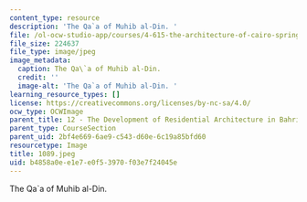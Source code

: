 ```yaml
---
content_type: resource
description: 'The Qa`a of Muhib al-Din. '
file: /ol-ocw-studio-app/courses/4-615-the-architecture-of-cairo-spring-2002/b4858a0ee1e7e0f53970f03e7f24045e_1089.jpeg
file_size: 224637
file_type: image/jpeg
image_metadata:
  caption: The Qa\`a of Muhib al-Din.
  credit: ''
  image-alt: 'The Qa`a of Muhib al-Din. '
learning_resource_types: []
license: https://creativecommons.org/licenses/by-nc-sa/4.0/
ocw_type: OCWImage
parent_title: 12 - The Development of Residential Architecture in Bahri Cairo
parent_type: CourseSection
parent_uid: 2bf4e669-6ae9-c543-d60e-6c19a85bfd60
resourcetype: Image
title: 1089.jpeg
uid: b4858a0e-e1e7-e0f5-3970-f03e7f24045e
---
```

The Qa`a of Muhib al-Din. 